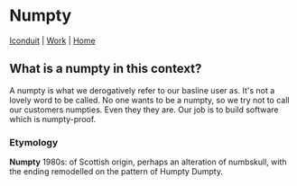 # Numpty

[Iconduit](./) | [Work](../) | [Home](../../)

## What is a numpty in this context?

A numpty is what we derogatively refer to our basline user as. It's not a lovely word to be called. No one wants to be a numpty, so we try not to call our customers numpties. Even they they are. Our job is to build software which is numpty-proof.

### Etymology

**Numpty** 1980s: of Scottish origin, perhaps an alteration of numbskull, with the ending remodelled on the pattern of Humpty Dumpty.
